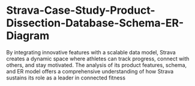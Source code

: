 # Strava-Case-Study-Product-Dissection-Database-Schema-ER-Diagram
By integrating innovative features with a scalable data model, Strava creates a dynamic space where athletes can track progress, connect with others, and stay motivated. The analysis of its product features, schema, and ER model offers a comprehensive understanding of how Strava sustains its role as a leader in connected fitness
